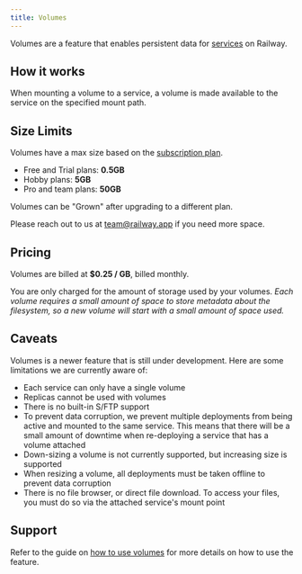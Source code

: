 ```yaml
---
title: Volumes
---
```


Volumes are a feature that enables persistent data for [services](/reference/services) on Railway.

## How it works

When mounting a volume to a service, a volume is made available to the service on the specified mount path.


## Size Limits

Volumes have a max size based on the [subscription plan](/reference/pricing#plans).
- Free and Trial plans: **0.5GB**
- Hobby plans: **5GB**
- Pro and team plans: **50GB**

Volumes can be "Grown" after upgrading to a different plan.

Please reach out to us at [team@railway.app](mailto:team@railway.app) if you need more space.

## Pricing

Volumes are billed at **$0.25 / GB**, billed monthly.

You are only charged for the amount of storage used by your volumes. *Each volume requires a small amount of space to store metadata about the filesystem, so a new volume will start with a small amount of space used.*

## Caveats

Volumes is a newer feature that
is still under development. Here are some limitations we are currently aware
of:
- Each service can only have a single volume
- Replicas cannot be used with volumes
- There is no built-in S/FTP support
- To prevent data corruption, we prevent multiple deployments from being active
  and mounted to the same service. This means that there will be a small amount
  of downtime when re-deploying a service that has a volume attached
- Down-sizing a volume is not currently supported, but increasing size is supported
- When resizing a volume, all deployments must be taken offline to prevent data
  corruption
- There is no file browser, or direct file download. To access your files,
  you must do so via the attached service's mount point

## Support

Refer to the guide on [how to use volumes](/guides/volumes) for more details on how to use the feature.